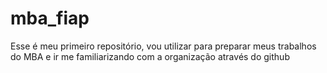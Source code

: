 # mba_fiap
Esse é meu primeiro repositório, vou utilizar para preparar meus trabalhos do MBA e ir me familiarizando com a organização através do github
